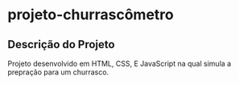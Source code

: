 # projeto-churrascômetro
## Descrição do Projeto
Projeto desenvolvido em HTML, CSS, E JavaScript na qual simula a prepração para um churrasco.
